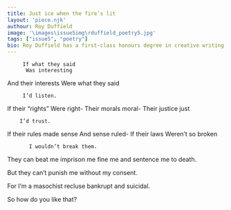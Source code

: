 ```yaml
---
title: Just ice when the fire’s lit
layout: 'piece.njk'
authour: Roy Duffield
image: '\images\issue5img\rduffield_poetry5.jpg'
tags: ["issue5", "poetry"]
bio: Roy Duffield has a first-class honours degree in creative writing from Bath Spa University. Last year he headlined Barcelona’s annual Beat Poetry Festival alongside some of Spain’s most successful performance poets. He has travelled to over 100 countries and publishes his micro-poetry, art and photography on Instagram as the @drinking_traveller.
---
```

         If what they said
          Was interesting
And their interests
Were what they said

         I’d listen.
If their “rights”
        Were right-
Their morals moral-
Their justice just

        I’d trust.

If their rules made sense
                 And sense ruled-
If their laws
                 Weren’t so broken

           I wouldn’t break them.
   They can beat me
          imprison me
                  fine me
        and sentence me to death.

   But they can’t punish me
                  without my consent.

   For I’m a masochist
            recluse
           bankrupt
         and suicidal.

So how do you like that?